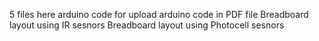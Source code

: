 5 files here
arduino code for upload
arduino code in PDF file
Breadboard layout using IR sesnors
Breadboard layout using Photocell sesnors
